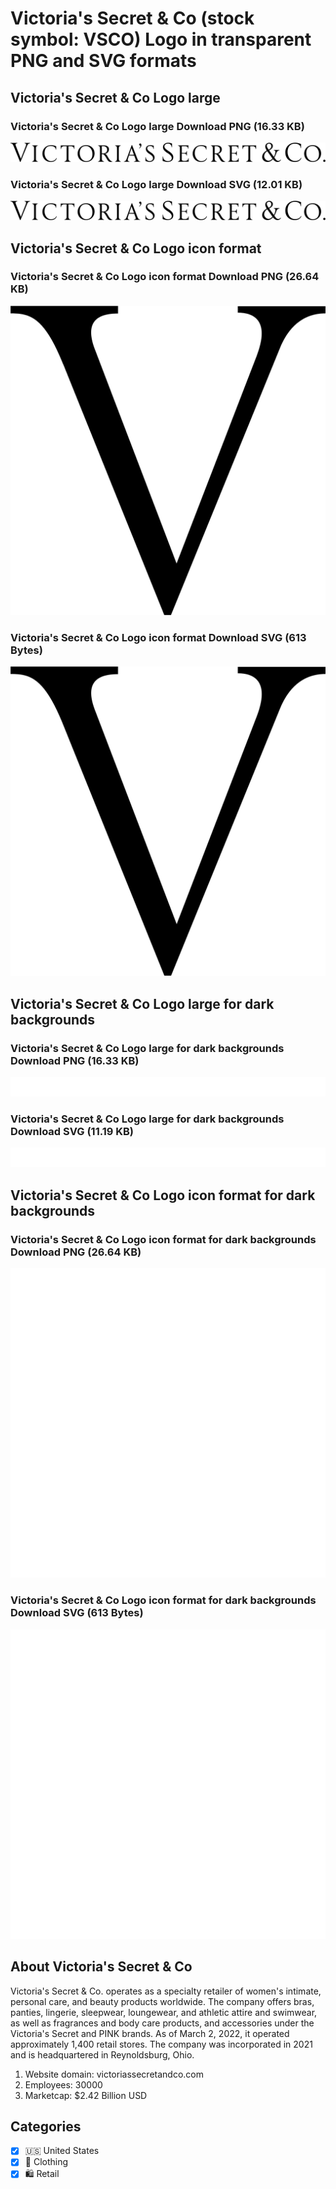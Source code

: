 # Victoria's Secret & Co (stock symbol: VSCO) Logo in transparent PNG and SVG formats

## Victoria's Secret & Co Logo large

### Victoria's Secret & Co Logo large Download PNG (16.33 KB)

![Victoria's Secret & Co Logo large Download PNG (16.33 KB)](/img/orig/VSCO_BIG-ef4b4bc6.png)

### Victoria's Secret & Co Logo large Download SVG (12.01 KB)

![Victoria's Secret & Co Logo large Download SVG (12.01 KB)](/img/orig/VSCO_BIG-769aeb3b.svg)

## Victoria's Secret & Co Logo icon format

### Victoria's Secret & Co Logo icon format Download PNG (26.64 KB)

![Victoria's Secret & Co Logo icon format Download PNG (26.64 KB)](/img/orig/VSCO-3ff1bbb9.png)

### Victoria's Secret & Co Logo icon format Download SVG (613 Bytes)

![Victoria's Secret & Co Logo icon format Download SVG (613 Bytes)](/img/orig/VSCO-bcec1ea1.svg)

## Victoria's Secret & Co Logo large for dark backgrounds

### Victoria's Secret & Co Logo large for dark backgrounds Download PNG (16.33 KB)

![Victoria's Secret & Co Logo large for dark backgrounds Download PNG (16.33 KB)](/img/orig/VSCO_BIG.D-886c2867.png)

### Victoria's Secret & Co Logo large for dark backgrounds Download SVG (11.19 KB)

![Victoria's Secret & Co Logo large for dark backgrounds Download SVG (11.19 KB)](/img/orig/VSCO_BIG.D-7db749f4.svg)

## Victoria's Secret & Co Logo icon format for dark backgrounds

### Victoria's Secret & Co Logo icon format for dark backgrounds Download PNG (26.64 KB)

![Victoria's Secret & Co Logo icon format for dark backgrounds Download PNG (26.64 KB)](/img/orig/VSCO.D-62787e4a.png)

### Victoria's Secret & Co Logo icon format for dark backgrounds Download SVG (613 Bytes)

![Victoria's Secret & Co Logo icon format for dark backgrounds Download SVG (613 Bytes)](/img/orig/VSCO.D-0c5ddd9e.svg)

## About Victoria's Secret & Co

Victoria's Secret & Co. operates as a specialty retailer of women's intimate, personal care, and beauty products worldwide. The company offers bras, panties, lingerie, sleepwear, loungewear, and athletic attire and swimwear, as well as fragrances and body care products, and accessories under the Victoria's Secret and PINK brands. As of March 2, 2022, it operated approximately 1,400 retail stores. The company was incorporated in 2021 and is headquartered in Reynoldsburg, Ohio.

1. Website domain: victoriassecretandco.com
2. Employees: 30000
3. Marketcap: $2.42 Billion USD


## Categories
- [x] 🇺🇸 United States
- [x] 👚 Clothing
- [x] 🛍️ Retail
